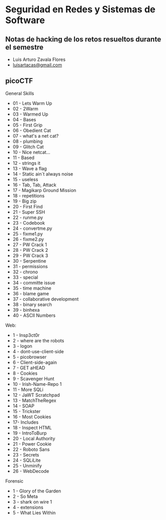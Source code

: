 
# Seguridad en Redes y Sistemas de Software

## Notas de hacking de los retos resueltos durante el semestre
- Luis Arturo Zavala Flores
- luisartacas@gmail.com

## picoCTF
General Skills
- 01 - Lets Warm Up
- 02 - 2Warm
- 03 - Warmed Up
- 04 - Bases
- 05 - First Grip
- 06 - Obedient Cat
- 07 - what's a net cat?
- 08 - plumbing
- 09 - Glitch Cat
- 10 - Nice netcat...
- 11 - Based
- 12 - strings it
- 13 - Wave a flag
- 14 - Static ain´t always noise
- 15 - useless
- 16 - Tab, Tab, Attack
- 17 - Magikarp Ground Mission
- 18 - repetitions
- 19 - Big zip
- 20 - First Find
- 21 - Super SSH
- 22 - runme.py
- 23 - Codebook
- 24 - convertme.py
- 25 - fixme1.py
- 26 - fixme2.py
- 27 - PW Crack 1
- 28 - PW Crack 2
- 29 - PW Crack 3
- 30 - Serpentine
- 31 - permissions
- 32 - chrono
- 33 - special
- 34 - committe issue
- 35 - time machine
- 36 - blame game
- 37 - collaborative development
- 38 - binary search
- 39 - binhexa
- 40 - ASCII Numbers

Web:
- 1 - Insp3ct0r
- 2 - where are the robots
- 3 - logon
- 4 - dont-use-client-side
- 5 - picobrowser
- 6 - Client-side-again
- 7 - GET aHEAD
- 8 - Cookies
- 9 - Scavenger Hunt
- 10 - Irish-Name-Repo 1
- 11 - More SQLi
- 12 - JaWT Scratchpad
- 13 - MatchTheRegex
- 14 - SOAP
- 15 - Trickster
- 16 - Most Cookies
- 17- Includes
- 18 - Inspect HTML
- 19 - IntroToBurp
- 20 - Local Authority
- 21 - Power Cookie
- 22 - Roboto Sans
- 23 - Secrets
- 24 - SQLiLite
- 25 - Unminify
- 26 - WebDecode

Forensic
- 1 - Glory of the Garden
- 2 - So Meta
- 3 - shark on wire 1
- 4 - extensions
- 5 - What Lies Within